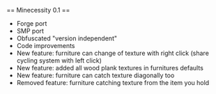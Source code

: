 == Minecessity 0.1 ==
* Forge port
* SMP port
* Obfuscated "version independent"
* Code improvements
* New feature: furniture can change of texture with right click (share cycling system with left click)
* New feature: added all wood plank textures in furnitures defaults
* New feature: furniture can catch texture diagonally too
* Removed feature: furniture catching texture from the item you hold
